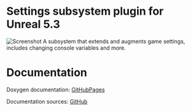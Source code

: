 # Settings subsystem plugin for Unreal 5.3
![Screenshot](https://cdn.discordapp.com/attachments/1026083841791754250/1275094154103492659/image.png?ex=66c4a378&is=66c351f8&hm=8b900b4e5ce54f78610e930cf767738d37eb411936d51824abf266dcd183e3d7&)
A subsystem that extends and augments game settings, includes changing console variables and more.

# Documentation
Doxygen documentation: [GitHubPages](https://artemiyx.github.io/EasySettingsUnrealDoc/annotated.html)

Documentation sources: [GitHub](https://github.com/ArtemIyX/EasySettingsUnrealDoc)
